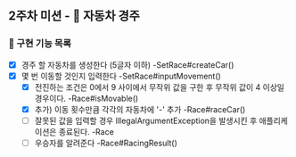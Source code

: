 ## 2주차 미션 - 🚙 자동차 경주
### 🐣 구현 기능 목록
- [x] 경주 할 자동차를 생성한다 (5글자 이하) -SetRace#createCar()
- [x] 몇 번 이동할 것인지 입력한다 -SetRace#inputMovement()
  - [x] 전진하는 조건은 0에서 9 사이에서 무작위 값을 구한 후 무작위 값이 4 이상일 경우이다. -Race#isMovable()
  - [x] 추가) 이동 횟수만큼 각각의 자동차에 '-' 추가 -Race#raceCar()
  - [ ] 잘못된 값을 입력할 경우 IllegalArgumentException을 발생시킨 후 애플리케이션은 종료된다. -Race
  - [ ] 우승자를 알려준다 -Race#RacingResult()